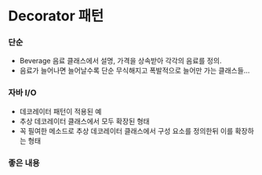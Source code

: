 # Decorator 패턴

### 단순
- Beverage 음료 클래스에서 설명, 가격을 상속받아 각각의 음료를 정의.
- 음료가 늘어나면 늘어날수록 단순 무식해지고 폭발적으로 늘어만 가는 클래스들...   


### 자바 I/O
- 데코레이터 패턴이 적용된 예
- 추상 데코레이터 클래스에서 모두 확장된 형태
- 꼭 필여한 메소드로 추상 데코레이터 클래스에서 구성 요소를 정의한뒤 이를 확장하는 형태

### 좋은 내용
